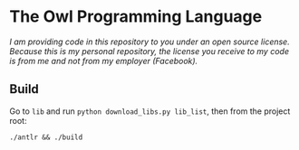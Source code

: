 # The Owl Programming Language

_I am providing code in this repository to you under an open source license. Because this is my personal repository,_
_the license you receive to my code is from me and not from my employer (Facebook)._

## Build
Go to `lib` and run `python download_libs.py lib_list`, then from the project root:

```
./antlr && ./build
```
